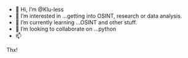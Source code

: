 - 👋 Hi, I’m @Klu-less
- 👀 I’m interested in ...getting into OSINT, research or data analysis.
- 🌱 I’m currently learning ...OSINT and other stuff.
- 💞️ I’m looking to collaborate on ...python
- 📫 

Thx!
